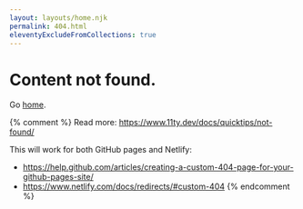 ```yaml
---
layout: layouts/home.njk
permalink: 404.html
eleventyExcludeFromCollections: true
---
```


<div class="container">

# Content not found.

Go <a href="{{ '/' | url }}">home</a>.

{% comment %}
Read more: https://www.11ty.dev/docs/quicktips/not-found/

This will work for both GitHub pages and Netlify:

- https://help.github.com/articles/creating-a-custom-404-page-for-your-github-pages-site/
- https://www.netlify.com/docs/redirects/#custom-404
{% endcomment %}
</div>
